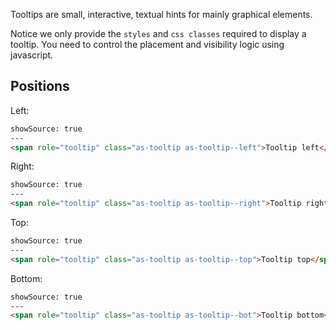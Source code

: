 Tooltips are small, interactive, textual hints for mainly graphical elements.

Notice we only provide the `styles` and `css classes` required to display a tooltip.
You need to control the placement and visibility logic using javascript.


## Positions

Left:

```html
showSource: true
---
<span role="tooltip" class="as-tooltip as-tooltip--left">Tooltip left</span>
```

Right:

```html
showSource: true
---
<span role="tooltip" class="as-tooltip as-tooltip--right">Tooltip right</span>
```

Top:

```html
showSource: true
---
<span role="tooltip" class="as-tooltip as-tooltip--top">Tooltip top</span>
```

Bottom:

```html
showSource: true
---
<span role="tooltip" class="as-tooltip as-tooltip--bot">Tooltip bottom</span>
```
